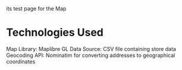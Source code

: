 
its test page for the Map 

# Technologies Used
Map Library: Maplibre GL
Data Source: CSV file containing store data
Geocoding API: Nominatim for converting addresses to geographical coordinates
